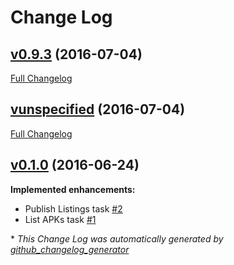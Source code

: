 # Change Log

## [v0.9.3](https://github.com/maxirosson/jdroid-googleplay-publisher-plugin/tree/v0.9.3) (2016-07-04)
[Full Changelog](https://github.com/maxirosson/jdroid-googleplay-publisher-plugin/compare/vunspecified...v0.9.3)

## [vunspecified](https://github.com/maxirosson/jdroid-googleplay-publisher-plugin/tree/vunspecified) (2016-07-04)
[Full Changelog](https://github.com/maxirosson/jdroid-googleplay-publisher-plugin/compare/v0.1.0...vunspecified)

## [v0.1.0](https://github.com/maxirosson/jdroid-googleplay-publisher-plugin/tree/v0.1.0) (2016-06-24)
**Implemented enhancements:**

- Publish Listings task [\#2](https://github.com/maxirosson/jdroid-googleplay-publisher-plugin/issues/2)
- List APKs task [\#1](https://github.com/maxirosson/jdroid-googleplay-publisher-plugin/issues/1)



\* *This Change Log was automatically generated by [github_changelog_generator](https://github.com/skywinder/Github-Changelog-Generator)*